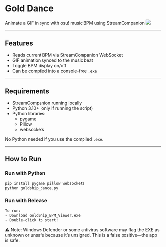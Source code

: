 # Gold Dance

Animate a GIF in sync with osu! music BPM using StreamCompanion
![](https://i.imgur.com/UnHoFzL.gif)

---

## Features

- Reads current BPM via StreamCompanion WebSocket
- GIF animation synced to the music beat
- Toggle BPM display on/off
- Can be compiled into a console-free `.exe`

---

## Requirements

- StreamCompanion running locally
- Python 3.10+ (only if running the script)
- Python libraries:
  - pygame
  - Pillow
  - websockets

No Python needed if you use the compiled `.exe`.

---

## How to Run

### Run with Python

```bash
pip install pygame pillow websockets
python goldship_dance.py
```
### Run with Release

```bash
To run:
- Download GoldShip_BPM_Viewer.exe
- Double-click to start!
```
⚠️ Note:
Windows Defender or some antivirus software may flag the EXE as unknown or unsafe because it’s unsigned. This is a false positive—the app is safe.
